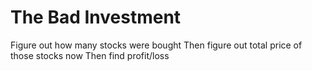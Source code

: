 # The Bad Investment
Figure out how many stocks were bought
Then figure out total price of those stocks now
Then find profit/loss